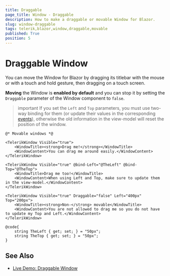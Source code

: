 ```yaml
---
title: Draggable
page_title: Window - Draggable
description: How to make a draggable or movable Window for Blazor.
slug: window-draggable
tags: telerik,blazor,window,draggable,movable
published: True
position: 5
---
```


# Draggable Window

You can move the Window for Blazor by dragging its titlebar with the mouse or with a touch and hold gesture, then dragging on a touch screen.

**Moving** the Window is **enabled by default** and you can stop it by setting the `Draggable` parameter of the Window component to `false`.

>important If you set the `Left` and `Top` parameters, you must use two-way binding for them (or update their values in the corresponding [events](slug:window-events)), otherwise the old information in the view-model will reset the position of the window.

````RAZOR
@* Movable windows *@

<TelerikWindow Visible="true">
    <WindowTitle><strong>Drag me!</strong></WindowTitle>
    <WindowContent>You can drag me around easily.</WindowContent>
</TelerikWindow>

<TelerikWindow Visible="true" @bind-Left="@TheLeft" @bind-Top="@TheTop">
    <WindowTitle>Drag me too!</WindowTitle>
    <WindowContent>When using Left and Top, make sure to update them in the view-model.</WindowContent>
</TelerikWindow>

<TelerikWindow Visible="true" Draggable="false" Left="400px" Top="200px">
    <WindowTitle><strong>Non-</strong> movable</WindowTitle>
    <WindowContent>You are not allowed to drag me so you do not have to update my Top and Left.</WindowContent>
</TelerikWindow>

@code{
    string TheLeft { get; set; } = "50px";
    string TheTop { get; set; } = "50px";
}
````



## See Also

  * [Live Demo: Draggable Window](https://demos.telerik.com/blazor-ui/window/draggable)

